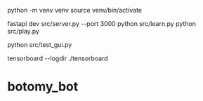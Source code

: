 python -m venv venv
source venv/bin/activate

fastapi dev src/server.py --port 3000
python src/learn.py
python src/play.py

python src/test_gui.py

tensorboard --logdir ./tensorboard
# botomy_bot
